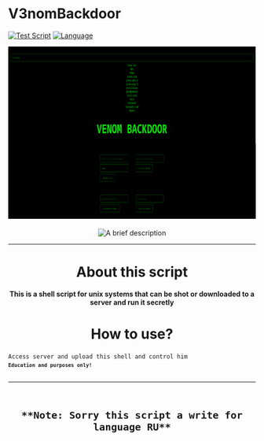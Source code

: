 # V3nomBackdoor
[![Test Script](https://img.shields.io/badge/OS-Windows/Linux/MacOS-red)](https://github.com/K3rnel-Dev/V3nomBackdoor)
[![Language](https://img.shields.io/badge/Language-PHP-e4181c.svg?labelColor=000000)](https://github.com/K3rnel-dev/V3nomBackdoor/)
<div align="center">
<img src="https://github.com/K3rnel-Dev/V3nomBackdoor/blob/main/venom.png" width='700px' height='350px' alt="Venom Screen">
<br><br>
<img src="https://readme-typing-svg.demolab.com?font=Fira+Code&size=30&pause=320&width=500&lines=Venom+Backdoor;Access-Server" alt="A brief description">
<hr>
<h1>About this script</h1>
<strong>This is a shell script for unix systems that can be shot or downloaded to a server and run it secretly</strong>


<strong><h1>How to use?</h1></strong>
</div>
<code>Access server and upload this shell and control him<code>
<strong>Education and purposes only!<strong>

---

<h1 align="center">**Note: Sorry this script a write for language RU**</h1>
